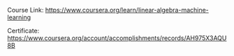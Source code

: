 Course Link: https://www.coursera.org/learn/linear-algebra-machine-learning 

Certificate: https://www.coursera.org/account/accomplishments/records/AH975X3AQU8B
